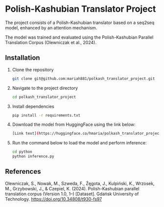 # Polish-Kashubian Translator Project

The project consists of a Polish-Kashubian translator based on a seq2seq model, enhanced by an attention mechanism.

The model was trained and evaluated using the Polish-Kashubian Parallel Translation Corpus (Olewniczak et al., 2024).

## Installation 
1. Clone the repository
    ```bash
   git clone git@github.com:mariah881/polkash_translator_project.git
    ```
2. Navigate to the project directory
    ```bash
    cd polkash_translator_project
    ```
3. Install dependencies
    ```bash
    pip install -r requirements.txt
    ```
4. Download the model from HuggingFace using the link below:
    ```bash
    [Link text](https://huggingface.co/hmaria/polkash_translator_project)
    ```
4. Run the command below to load the model and perform inference:
    ```bash
    cd python
    python inference.py
    ```



## References

Olewniczak, S., Nowak, M., Szweda, F., Źęgota, J., Kulpiński, K., Wrzosek, M., Grzybowski, J., & Czepiel, K. (2024). Polish-Kashubian parallel translation corpus (Version 1.0, 1–) [Dataset]. Gdańsk University of Technology. https://doi.org/10.34808/t930-fs97




